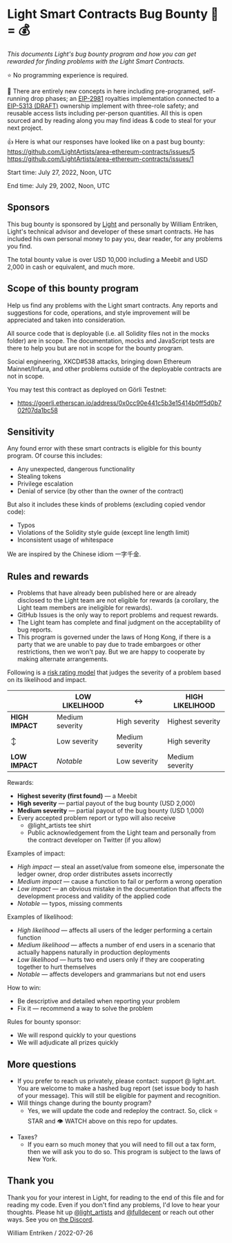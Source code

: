 # Light Smart Contracts Bug Bounty :bug: = :moneybag:

*This documents Light's bug bounty program and how you can get rewarded for finding problems with the Light Smart Contracts.*

:star: No programming experience is required.

:rainbow: There are entirely new concepts in here including pre-programed, self-running drop phases; an [EIP-2981](https://eips.ethereum.org/EIPS/eip-2981) royalties implementation connected to a [EIP-5313 (DRAFT)](https://eips.ethereum.org/EIPS/eip-5313) ownership implement with three-role safety; and reusable access lists including per-person quantities. All this is open sourced and by reading along you may find ideas & code to steal for your next project.

:thumbsup: Here is what our responses have looked like on a past bug bounty: https://github.com/LightArtists/area-ethereum-contracts/issues/5 https://github.com/LightArtists/area-ethereum-contracts/issues/1

Start time: July 27, 2022, Noon, UTC

End time: July 29, 2002, Noon, UTC

## Sponsors

This bug bounty is sponsored by [Light](https://light.art) and personally by William Entriken, Light's technical advisor and developer of these smart contracts. He has included his own personal money to pay you, dear reader, for any problems you find.

The total bounty value is over USD 10,000 including a Meebit and USD 2,000 in cash or equivalent, and much more.

## Scope of this bounty program

Help us find any problems with the Light smart contracts. Any reports and suggestions for code, operations, and style improvement will be appreciated and taken into consideration.

All source code that is deployable (i.e. all Solidity files not in the mocks folder) are in scope. The documentation, mocks and JavaScript tests are there to help you but are not in scope for the bounty program.

Social engineering, XKCD#538 attacks, bringing down Ethereum Mainnet/Infura, and other problems outside of the deployable contracts are not in scope.

You may test this contract as deployed on Görli Testnet:

-  https://goerli.etherscan.io/address/0x0cc90e441c5b3e15414b0ff5d0b702f07da1bc58

## Sensitivity

Any found error with these smart contracts is eligible for this bounty program. Of course this includes:

- Any unexpected, dangerous functionality
- Stealing tokens
- Privilege escalation
- Denial of service (by other than the owner of the contract)

But also it includes these kinds of problems (excluding copied vendor code):

* Typos
* Violations of the Solidity style guide (except line length limit)
* Inconsistent usage of whitespace

We are inspired by the Chinese idiom 一字千金.

## Rules and rewards

- Problems that have already been published here or are already disclosed to the Light team are not eligible for rewards (a corollary, the Light team members are ineligible for rewards).
- GitHub Issues is the only way to report problems and request rewards.
- The Light team has complete and final judgment on the acceptability of bug reports.
- This program is governed under the laws of Hong Kong, if there is a party that we are unable to pay due to trade embargoes or other restrictions, then we won't pay. But we are happy to cooperate by making alternate arrangements.

Following is a [risk rating model](https://www.owasp.org/index.php/OWASP_Risk_Rating_Methodology) that judges the severity of a problem based on its likelihood and impact.

|                 | LOW LIKELIHOOD  | :left_right_arrow: | HIGH LIKELIHOOD  |
| --------------- | --------------- | ------------------ | ---------------- |
| **HIGH IMPACT** | Medium severity | High severity      | Highest severity |
| :arrow_up_down: | Low severity    | Medium severity    | High severity    |
| **LOW IMPACT**  | *Notable*       | Low severity       | Medium severity  |

Rewards:

- **Highest severity (first found)** —  a Meebit
- **High severity** — partial payout of the bug bounty (USD 2,000)
- **Medium severity** — partial payout of the bug bounty (USD 1,000)
- Every accepted problem report or typo will also receive
  - @light_artists tee shirt
  - Public acknowledgement from the Light team and personally from the contract developer on Twitter (if you allow)

Examples of impact:

- *High impact* — steal an asset/value from someone else, impersonate the ledger owner, drop order distributes assets incorrectly
- *Medium impact* — cause a function to fail or perform a wrong operation
- *Low impact* — an obvious mistake in the documentation that affects the development process and validity of the applied code
- *Notable* — typos, missing comments

Examples of likelihood:

* *High likelihood* — affects all users of the ledger performing a certain function
* *Medium likelihood* — affects a number of end users in a scenario that actually happens naturally in production deployments
* *Low likelihood* — hurts two end users only if they are cooperating together to hurt themselves
* *Notable* — affects developers and grammarians but not end users

How to win:

- Be descriptive and detailed when reporting your problem
- Fix it — recommend a way to solve the problem

Rules for bounty sponsor:

- We will respond quickly to your questions
- We will adjudicate all prizes quickly

## More questions

* If you prefer to reach us privately, please contact: support @ light.art. You are welcome to make a hashed bug report (set issue body to hash of your message). This will still be eligible for payment and recognition.
* Will things change during the bounty program?
  * Yes, we will update the code and redeploy the contract. So, click :star: STAR and :eye: WATCH above on this repo for updates.

- Taxes?
  - If you earn so much money that you will need to fill out a tax form, then we will ask you to do so. This program is subject to the laws of New York.

## Thank you

Thank you for your interest in Light, for reading to the end of this file and for reading my code. Even if you don't find any problems, I'd love to hear your thoughts. Please hit up [@light_artists](https://twitter.com/light_artists) and [@fulldecent](https://twitter.com/fulldecent) or reach out other ways. See you on [the Discord](https://t.co/Im1hwogS3F).

William Entriken / 2022-07-26
